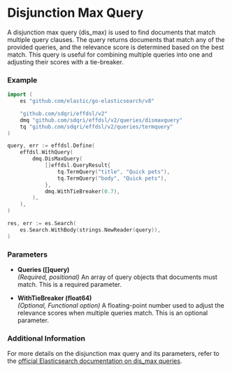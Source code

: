 # Disjunction Max Query

A disjunction max query (dis_max) is used to find documents that match multiple query clauses. The query returns documents that match any of the provided queries, and the relevance score is determined based on the best match. This query is useful for combining multiple queries into one and adjusting their scores with a tie-breaker.

### Example

```go
import (
    es "github.com/elastic/go-elasticsearch/v8"

	"github.com/sdqri/effdsl/v2"
	dmq "github.com/sdqri/effdsl/v2/queries/dismaxquery"
	tq "github.com/sdqri/effdsl/v2/queries/termquery"
)

query, err := effdsl.Define(
    effdsl.WithQuery(
        dmq.DisMaxQuery(
            []effdsl.QueryResult{
                tq.TermQuery("title", "Quick pets"),
                tq.TermQuery("body", "Quick pets"),
            },
            dmq.WithTieBreaker(0.7),
        ),
    ),
)

res, err := es.Search(
    es.Search.WithBody(strings.NewReader(query)),
)
```

### Parameters

*   **Queries ([]query)**  
    _(Required, positional)_ An array of query objects that documents must match. This is a required parameter.

*   **WithTieBreaker (float64)**  
    _(Optional, Functional option)_ A floating-point number used to adjust the relevance scores when multiple queries match. This is an optional parameter.

### Additional Information

For more details on the disjunction max query and its parameters, refer to the [official Elasticsearch documentation on dis_max queries](https://www.elastic.co/guide/en/elasticsearch/reference/current/query-dsl-dis-max-query.html).

